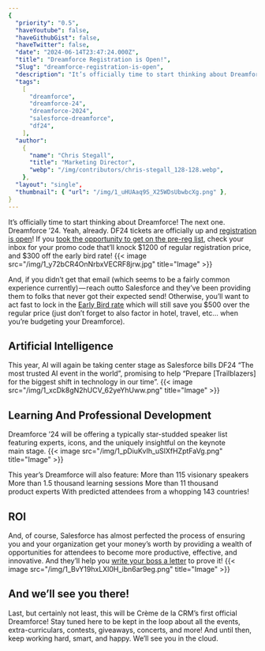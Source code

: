 ```yaml
---
{
  "priority": "0.5",
  "haveYoutube": false,
  "haveGithubGist": false,
  "haveTwitter": false,
  "date": "2024-06-14T23:47:24.000Z",
  "title": "Dreamforce Registration is Open!",
  "Slug": "dreamforce-registration-is-open",
  "description": "It’s officially time to start thinking about Dreamforce!",
  "tags":
    [
      "dreamforce",
      "dreamforce-24",
      "dreamforce-2024",
      "salesforce-dreamforce",
      "df24",
    ],
  "author":
    {
      "name": "Chris Stegall",
      "title": "Marketing Director",
      "webp": "/img/contributors/chris-stegall_128-128.webp",
    },
  "layout": "single",
  "thumbnail": { "url": "/img/1_uHUAaq9S_X25WDsUbwbcXg.png" },
}
---
```


It’s officially time to start thinking about Dreamforce! The next one. Dreamforce ’24.
Yeah, already.
DF24 tickets are officially up and [registration is open](https://www.salesforce.com/dreamforce/register/)!
If you [took the opportunity to get on the pre-reg list](https://cremedelacrm.com/post/last-chance-lock-in-300-off-dreamforce-this-year/), check your inbox for your promo code that’ll knock $1200 of regular registration price, and $300 off the early bird rate!
{{< image src="/img/1_y72bCR4OnNrbxVECRF8jrw.jpg" title="Image" >}}

And, if you didn’t get that email (which seems to be a fairly common experience currently) — reach outto Salesforce and they’ve been providing them to folks that never got their expected send!
Otherwise, you’ll want to act fast to lock in the [Early Bird rate](https://www.salesforce.com/dreamforce/register/) which will still save you $500 over the regular price (just don’t forget to also factor in hotel, travel, etc… when you’re budgeting your Dreamforce).

## Artificial Intelligence

This year, AI will again be taking center stage as Salesforce bills DF24 “The most trusted AI event in the world”, promising to help “Prepare [Trailblazers] for the biggest shift in technology in our time”.
{{< image src="/img/1_xcDk8gN2hUCV_62yeYhUww.png" title="Image" >}}

## Learning And Professional Development

Dreamforce ’24 will be offering a typically star-studded speaker list featuring experts, icons, and the uniquely insightful on the keynote main stage.
{{< image src="/img/1_pDiuKvIh_uSlXfHZptFaVg.png" title="Image" >}}

This year’s Dreamforce will also feature:
More than 115 visionary speakers
More than 1.5 thousand learning sessions
More than 11 thousand product experts
With predicted attendees from a whopping 143 countries!

## ROI

And, of course, Salesforce has almost perfected the process of ensuring you and your organization get your money’s worth by providing a wealth of opportunities for attendees to become more productive, effective, and innovative. And they’ll help you [write your boss a letter](https://static.rainfocus.com/plus/df23/static/staticfile/staticfile/Dreamforce%202024%20Convince%20Your%20Boss%20Letter_1713819682280001qcJk.pdf) to prove it!
{{< image src="/img/1_BvY19hxLXl0H_ibn6ar9eg.png" title="Image" >}}

## And we’ll see you there!

Last, but certainly not least, this will be Crème de la CRM’s first official Dreamforce!
Stay tuned here to be kept in the loop about all the events, extra-curriculars, contests, giveaways, concerts, and more!
And until then, keep working hard, smart, and happy. We’ll see you in the cloud.
